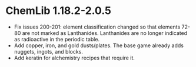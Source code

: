 # ChemLib 1.18.2-2.0.5

- Fix issues 200-201: element classification changed so that elements 72-80 are not marked as Lanthanides. Lanthanides are no longer indicated as radioactive in the periodic table.
- Add copper, iron, and gold dusts/plates. The base game already adds nuggets, ingots, and blocks.
- Add keratin for alchemistry recipes that require it.